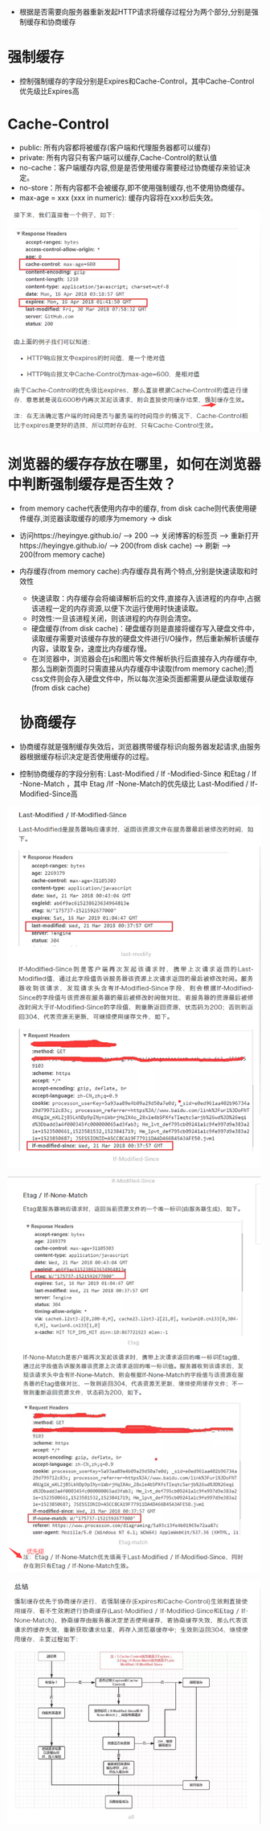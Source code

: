 * 根据是否需要向服务器重新发起HTTP请求将缓存过程分为两个部分,分别是强制缓存和协商缓存
# 强制缓存
* 控制强制缓存的字段分别是Expires和Cache-Control，其中Cache-Control优先级比Expires高
# Cache-Control
* public: 所有内容都将被缓存(客户端和代理服务器都可以缓存)
* private: 所有内容只有客户端可以缓存,Cache-Control的默认值
* no-cache：客户端缓存内容,但是是否使用缓存需要经过协商缓存来验证决定。
* no-store：所有内容都不会被缓存,即不使用强制缓存,也不使用协商缓存。
* max-age = xxx (xxx in numeric): 缓存内容将在xxx秒后失效。

![](https://raw.githubusercontent.com/1391020381/Web-Foundation/master/articles/HTTP%E3%80%81TCP%E3%80%81IP/img/%E5%BC%BA%E5%88%B6%E7%BC%93%E5%AD%98.png)
# 浏览器的缓存存放在哪里，如何在浏览器中判断强制缓存是否生效？
* from memory cache代表使用内存中的缓存, from disk cache则代表使用硬件缓存,浏览器读取缓存的顺序为memory -> disk
* 访问https://heyingye.github.io/ –> 200 –> 关闭博客的标签页 –> 重新打开https://heyingye.github.io/ –> 200(from disk cache) –> 刷新 –> 200(from memory cache)
* 内存缓存(from memory cache):内存缓存具有两个特点,分别是快速读取和时效性
    * 快速读取：内存缓存会将编译解析后的文件,直接存入该进程的内存中,占据该进程一定的内存资源,以便下次运行使用时快速读取。
    * 时效性:一旦该进程关闭，则该进程的内存则会清空。
    * 硬盘缓存(from disk cache)：硬盘缓存则是直接将缓存写入硬盘文件中，读取缓存需要对该缓存存放的硬盘文件进行I/O操作，然后重新解析该缓存内容，读取复杂，速度比内存缓存慢。
    * 在浏览器中，浏览器会在js和图片等文件解析执行后直接存入内存缓存中,那么当刷新页面时只需直接从内存缓存中读取(from memory cache);而css文件则会存入硬盘文件中，所以每次渲染页面都需要从硬盘读取缓存(from disk cache)

  # 协商缓存
* 协商缓存就是强制缓存失效后，浏览器携带缓存标识向服务器发起请求,由服务器根据缓存标识决定是否使用缓存的过程。
* 控制协商缓存的字段分别有: Last-Modified / If -Modified-Since 和Etag  / If -None-Match ，其中 Etag /If -None-Match的优先级比 Last-Modified / If-Modified-Since高

![](https://raw.githubusercontent.com/1391020381/Web-Foundation/master/articles/HTTP%E3%80%81TCP%E3%80%81IP/img/Last-Modified%20%20If-Modified-Since.png)


![](https://raw.githubusercontent.com/1391020381/Web-Foundation/master/articles/HTTP%E3%80%81TCP%E3%80%81IP/img/Etag%20%20If-None-Match.png)


![](https://raw.githubusercontent.com/1391020381/Web-Foundation/master/articles/HTTP%E3%80%81TCP%E3%80%81IP/img/%E6%B5%8F%E8%A7%88%E5%99%A8%E7%BC%93%E5%AD%98-%E6%80%BB%E7%BB%93.png)